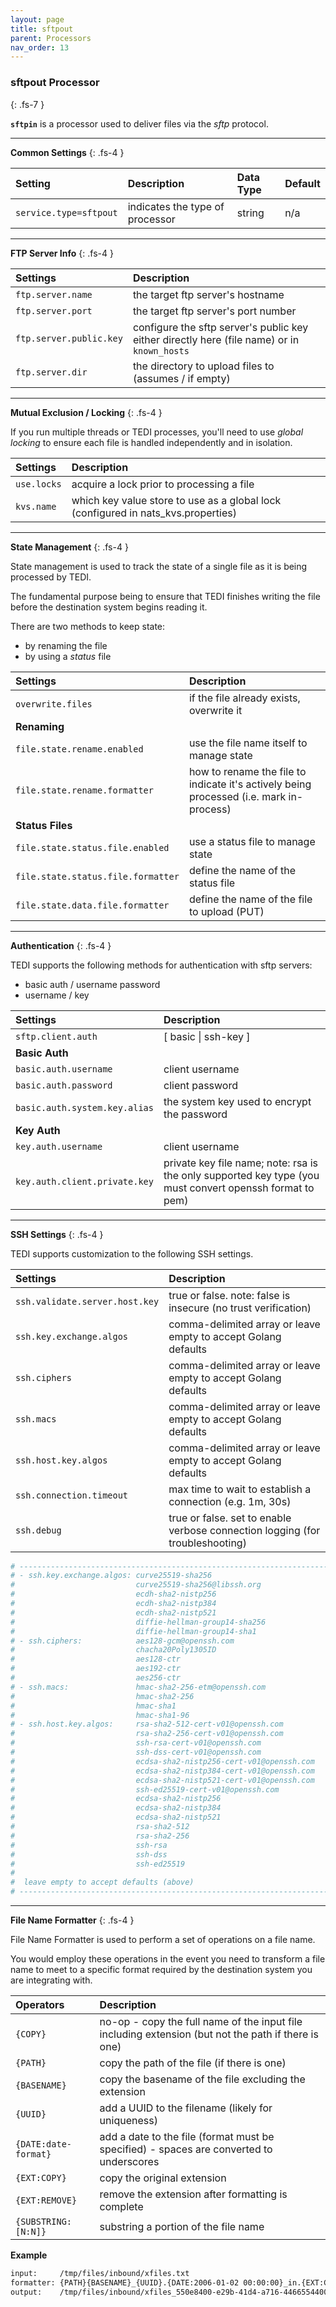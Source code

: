 ```yaml
---
layout: page
title: sftpout
parent: Processors
nav_order: 13
---
```


### sftpout Processor
{: .fs-7 }

**`sftpin`** is a processor used to deliver files via the *sftp* protocol.


---

**Common Settings**
{: .fs-4 }


| **Setting**                   | **Description**           | **Data Type** | **Default**    |
|:------------------------------|:--------------------------|:--------------|:---------------|
| `service.type=sftpout`         | indicates the type of processor | string | n/a |


---

**FTP Server Info**
{: .fs-4 }


| **Settings**                   | **Description**          |
|:------------------------------|:--------------------------|
| `ftp.server.name`             | the target ftp server's hostname |
| `ftp.server.port`             | the target ftp server's port number |
| `ftp.server.public.key`       | configure the sftp server's public key either directly here (file name) or in `known_hosts` |
| `ftp.server.dir`              | the directory to upload files to (assumes / if empty) |

---

**Mutual Exclusion / Locking**
{: .fs-4 }

If you run multiple threads or TEDI processes, you'll need to use *global locking* to ensure each file is handled independently and in isolation.

| **Settings**                   | **Description**          |
|:------------------------------|:--------------------------|
| `use.locks`                   | acquire a lock prior to processing a file |
| `kvs.name`                    | which key value store to use as a global lock (configured in nats_kvs.properties) |


---

**State Management**
{: .fs-4 }

State management is used to track the state of a single file as it is being processed by TEDI.

The fundamental purpose being to ensure that TEDI finishes writing the file before the destination system begins reading it.

There are two methods to keep state:
* by renaming the file
* by using a *status* file



| **Settings**                   | **Description**          |
|:------------------------------|:--------------------------|
| `overwrite.files`                  |  if the file already exists, overwrite it |
|**Renaming**|
| `file.state.rename.enabled `       | use the file name itself to manage state |
| `file.state.rename.formatter`      | how to rename the file to indicate it's actively being processed  (i.e. mark in-process)|
| **Status Files** |
| `file.state.status.file.enabled`   | use a status file to manage state |
| `file.state.status.file.formatter` | define the name of the status file |
| `file.state.data.file.formatter`   | define the name of the file to upload (PUT) |


---


**Authentication**
{: .fs-4 }

TEDI supports the following methods for authentication with sftp servers:
* basic auth / username password
* username / key

| **Settings**                   | **Description**          |
|:------------------------------|:--------------------------|
| `sftp.client.auth`            | [ basic \| ssh-key ] |
| **Basic Auth** | 
| `basic.auth.username`         | client username |
| `basic.auth.password`         | client password |
| `basic.auth.system.key.alias` | the system key used to encrypt the password |
| **Key Auth** | 
| `key.auth.username`           | client username |
| `key.auth.client.private.key` | private key file name; note: rsa is the only supported key type (you must convert openssh format to pem) |

---

**SSH Settings**
{: .fs-4 }

TEDI supports customization to the following SSH settings.

| **Settings**                   | **Description**          |
|:------------------------------|:--------------------------|
| `ssh.validate.server.host.key` | true or false. note: false is insecure (no trust verification) |
| `ssh.key.exchange.algos`       | comma-delimited array or leave empty to accept Golang defaults |
| `ssh.ciphers`                  | comma-delimited array or leave empty to accept Golang defaults |
| `ssh.macs`                     | comma-delimited array or leave empty to accept Golang defaults |
| `ssh.host.key.algos`           | comma-delimited array or leave empty to accept Golang defaults |
| `ssh.connection.timeout`       | max time to wait to establish a connection (e.g. 1m, 30s) |
| `ssh.debug`                    | true or false. set to enable verbose connection logging (for troubleshooting) |

```sh
# -----------------------------------------------------------------------------
# - ssh.key.exchange.algos: curve25519-sha256
#                           curve25519-sha256@libssh.org
#                           ecdh-sha2-nistp256
#                           ecdh-sha2-nistp384
#                           ecdh-sha2-nistp521
#                           diffie-hellman-group14-sha256
#                           diffie-hellman-group14-sha1
# - ssh.ciphers:            aes128-gcm@openssh.com
#                           chacha20Poly1305ID
#                           aes128-ctr
#                           aes192-ctr
#                           aes256-ctr
# - ssh.macs:               hmac-sha2-256-etm@openssh.com
#                           hmac-sha2-256
#                           hmac-sha1
#                           hmac-sha1-96
# - ssh.host.key.algos:     rsa-sha2-512-cert-v01@openssh.com
#                           rsa-sha2-256-cert-v01@openssh.com
#                           ssh-rsa-cert-v01@openssh.com
#                           ssh-dss-cert-v01@openssh.com
#                           ecdsa-sha2-nistp256-cert-v01@openssh.com
#                           ecdsa-sha2-nistp384-cert-v01@openssh.com
#                           ecdsa-sha2-nistp521-cert-v01@openssh.com
#                           ssh-ed25519-cert-v01@openssh.com
#                           ecdsa-sha2-nistp256
#                           ecdsa-sha2-nistp384
#                           ecdsa-sha2-nistp521
#                           rsa-sha2-512
#                           rsa-sha2-256
#                           ssh-rsa
#                           ssh-dss
#                           ssh-ed25519
#
#  leave empty to accept defaults (above)
# -----------------------------------------------------------------------------
```

---

**File Name Formatter**
{: .fs-4 }

File Name Formatter is used to perform a set of operations on a file name.

You would employ these operations in the event you need to transform a file name to meet to a specific format required by the destination system you are integrating with.


| **Operators**                   | **Description**          |
|:------------------------------|:--------------------------|
| `{COPY}`                      | no-op - copy the full name of the input file including extension (but not the path if there is one) |
| `{PATH}`                      | copy the path of the file (if there is one) |
| `{BASENAME}`                  | copy the basename of the file excluding the extension |
| `{UUID}`                      | add a UUID to the filename (likely for uniqueness) |
| `{DATE:date-format}`          | add a date to the file (format must be specified) - spaces are converted to underscores |
| `{EXT:COPY}`                  | copy the original extension |
| `{EXT:REMOVE}`                | remove the extension after formatting is complete |
| `{SUBSTRING:[N:N]}`           | substring a portion of the file name |


**Example**

```sh
input:     /tmp/files/inbound/xfiles.txt
formatter: {PATH}{BASENAME}_{UUID}.{DATE:2006-01-02 00:00:00}_in.{EXT:COPY}.new
output:    /tmp/files/inbound/xfiles_550e8400-e29b-41d4-a716-446655440000_2021-06-14_12:00:01_in.txt.new
```